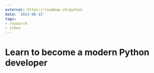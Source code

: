 ```yaml
---
external: https://roadmap.sh/python
date: '2023-08-15'
tags:
- research
- inbox
---
```


# Learn to become a modern Python developer
